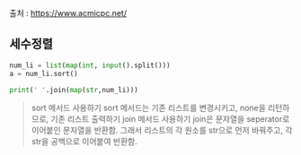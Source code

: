 출처 : <a href="https://www.acmicpc.net/">https://www.acmicpc.net/</a>

## 세수정렬
```python
num_li = list(map(int, input().split()))
a = num_li.sort()

print(' '.join(map(str,num_li)))
```

> sort 메서드 사용하기
sort 메서드는 기존 리스트를 변경시키고, none을 리턴하므로, 기존 리스트 출력하기
join 메서드 사용하기
join은 문자열을 seperator로 이어붙인 문자열을 반환함. 그래서 리스트의 각 원소를 str으로 먼저 바꿔주고, 각 str을 공백으로 이어붙여 반환함.